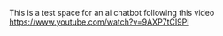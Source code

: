 This is a test space for an ai chatbot following this video https://www.youtube.com/watch?v=9AXP7tCI9PI
